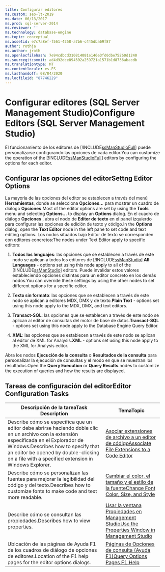 ```yaml
---
title: Configurar editores
ms.custom: seo-lt-2019
ms.date: 06/13/2017
ms.prod: sql-server-2014
ms.reviewer: ''
ms.technology: database-engine
ms.topic: conceptual
ms.assetid: e7c7a8ef-f561-4258-a7b6-c445dba69f87
author: rothja
ms.author: jroth
ms.openlocfilehash: 7e94cdbcd310814081e146e3fd0dbe75260d1240
ms.sourcegitcommit: ad4d92dce894592a259721a1571b1d8736abacdb
ms.translationtype: MT
ms.contentlocale: es-ES
ms.lasthandoff: 08/04/2020
ms.locfileid: "87746229"
---
```

# <a name="configure-editors-sql-server-management-studio"></a><span data-ttu-id="ac76a-102">Configurar editores (SQL Server Management Studio)</span><span class="sxs-lookup"><span data-stu-id="ac76a-102">Configure Editors (SQL Server Management Studio)</span></span>
  <span data-ttu-id="ac76a-103">El funcionamiento de los editores de [!INCLUDE[ssManStudioFull](../../includes/ssmanstudiofull-md.md)] puede personalizarse configurando las opciones de cada editor.</span><span class="sxs-lookup"><span data-stu-id="ac76a-103">You can customize the operation of the [!INCLUDE[ssManStudioFull](../../includes/ssmanstudiofull-md.md)] editors by configuring the options for each editor.</span></span>  
  
## <a name="settng-editor-options"></a><span data-ttu-id="ac76a-104">Configurar las opciones del editor</span><span class="sxs-lookup"><span data-stu-id="ac76a-104">Settng Editor Options</span></span>  
 <span data-ttu-id="ac76a-105">La mayoría de las opciones del editor se establecen a través del menú **Herramientas**, donde se selecciona **Opciones…** para mostrar un cuadro de diálogo **Opciones**.</span><span class="sxs-lookup"><span data-stu-id="ac76a-105">Most of the editor options are set by using the **Tools** menu and selecting **Options...** to display an **Options** dialog.</span></span> <span data-ttu-id="ac76a-106">En el cuadro de diálogo **Opciones** , abra el nodo de **Editor de texto** en el panel izquierdo para configurar las opciones de edición de texto y código.</span><span class="sxs-lookup"><span data-stu-id="ac76a-106">In the **Options** dialog, open the **Text Editor** node in the left pane to set code and text editing options.</span></span> <span data-ttu-id="ac76a-107">Los nodos situados bajo Editor de texto se corresponden con editores concretos:</span><span class="sxs-lookup"><span data-stu-id="ac76a-107">The nodes under Text Editor apply to specific editors:</span></span>  
  
1.  <span data-ttu-id="ac76a-108">**Todos los lenguajes**: las opciones que se establecen a través de este nodo se aplican a todos los editores de [!INCLUDE[ssManStudio](../../includes/ssmanstudio-md.md)].</span><span class="sxs-lookup"><span data-stu-id="ac76a-108">**All Languages** - options set using this node apply to all of the [!INCLUDE[ssManStudio](../../includes/ssmanstudio-md.md)] editors.</span></span> <span data-ttu-id="ac76a-109">Puede invalidar estos valores estableciendo opciones distintas para un editor concreto en los demás nodos.</span><span class="sxs-lookup"><span data-stu-id="ac76a-109">You can override these settings by using the other nodes to set different options for a specific editor.</span></span>  
  
2.  <span data-ttu-id="ac76a-110">**Texto sin formato**: las opciones que se establecen a través de este nodo se aplican a editores MDX, DMX y de texto.</span><span class="sxs-lookup"><span data-stu-id="ac76a-110">**Plain Text** - options set using this node apply to the MDX, DMX, and text editors.</span></span>  
  
3.  <span data-ttu-id="ac76a-111">**Transact-SQL**: las opciones que se establecen a través de este nodo se aplican al editor de consultas del motor de base de datos.</span><span class="sxs-lookup"><span data-stu-id="ac76a-111">**Transact-SQL** - options set using this node apply to the Database Engine Query Editor.</span></span>  
  
4.  <span data-ttu-id="ac76a-112">**XML**: las opciones que se establecen a través de este nodo se aplican al editor de XML for Analysis.</span><span class="sxs-lookup"><span data-stu-id="ac76a-112">**XML** - options set using this node apply to the XML for Analysis editor.</span></span>  
  
 <span data-ttu-id="ac76a-113">Abra los nodos **Ejecución de la consulta** o **Resultados de la consulta** para personalizar la ejecución de consultas y el modo en que se muestran los resultados.</span><span class="sxs-lookup"><span data-stu-id="ac76a-113">Open the **Query Execution** or **Query Results** nodes to customize the execution of queries and how the results are displayed.</span></span>  
  
## <a name="editor-configuration-tasks"></a><span data-ttu-id="ac76a-114">Tareas de configuración del editor</span><span class="sxs-lookup"><span data-stu-id="ac76a-114">Editor Configuration Tasks</span></span>  
  
|<span data-ttu-id="ac76a-115">Descripción de la tarea</span><span class="sxs-lookup"><span data-stu-id="ac76a-115">Task Description</span></span>|<span data-ttu-id="ac76a-116">Tema</span><span class="sxs-lookup"><span data-stu-id="ac76a-116">Topic</span></span>|  
|----------------------|-----------|  
|<span data-ttu-id="ac76a-117">Describe cómo se especifica que un editor debe abrirse haciendo doble clic en un archivo con la extensión especificada en el Explorador de Windows.</span><span class="sxs-lookup"><span data-stu-id="ac76a-117">Describes how to specify that an editor be opened by double-clicking on a file with a specified extension in Windows Explorer.</span></span>|[<span data-ttu-id="ac76a-118">Asociar extensiones de archivo a un editor de código</span><span class="sxs-lookup"><span data-stu-id="ac76a-118">Associate File Extensions to a Code Editor</span></span>](associate-file-extensions-to-a-code-editor.md)|  
|<span data-ttu-id="ac76a-119">Describe cómo se personalizan las fuentes para mejorar la legibilidad del código y del texto.</span><span class="sxs-lookup"><span data-stu-id="ac76a-119">Describes how to customize fonts to make code and text more readable.</span></span>|[<span data-ttu-id="ac76a-120">Cambiar el color, el tamaño y el estilo de la fuente</span><span class="sxs-lookup"><span data-stu-id="ac76a-120">Change Font Color, Size, and Style</span></span>](change-font-color-size-and-style.md)|  
|<span data-ttu-id="ac76a-121">Describe cómo se consultan las propiedades.</span><span class="sxs-lookup"><span data-stu-id="ac76a-121">Describes how to view properties.</span></span>|[<span data-ttu-id="ac76a-122">Usar la ventana Propiedades en Management Studio</span><span class="sxs-lookup"><span data-stu-id="ac76a-122">Use the Properties Window in Management Studio</span></span>](use-the-properties-window-in-management-studio.md)|  
|<span data-ttu-id="ac76a-123">Ubicación de las páginas de Ayuda F1 de los cuadros de diálogo de opciones de editores.</span><span class="sxs-lookup"><span data-stu-id="ac76a-123">Location of the F1 help pages for the editor options dialogs.</span></span>|[<span data-ttu-id="ac76a-124">Páginas de Opciones de consulta (Ayuda F1)</span><span class="sxs-lookup"><span data-stu-id="ac76a-124">Query Options Pages F1 Help</span></span>](../../database-engine/query-options-pages-f1-help.md)|  
  
  
